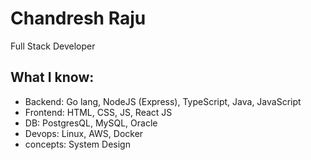 # Chandresh Raju
Full Stack Developer

## What I know:
- Backend: Go lang, NodeJS (Express), TypeScript, Java, JavaScript
- Frontend: HTML, CSS, JS, React JS
- DB: PostgresQL, MySQL, Oracle
- Devops: Linux, AWS, Docker
- concepts: System Design
